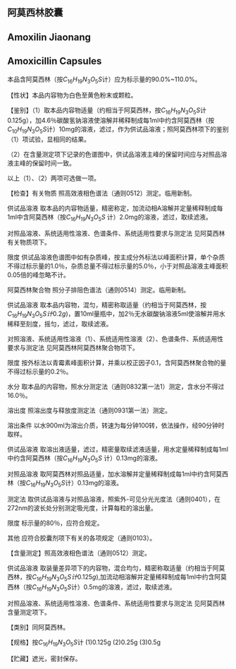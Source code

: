 ## 阿莫西林胶囊

## Amoxilin Jiaonang

## Amoxicillin Capsules

本品含阿莫西林（按$C_{16}H_{19}N_{3}O_{5}S$计）应为标示量的90.0%\~110.0%。

【性状】本品内容物为白色至黄色粉末或颗粒。

【鉴别】（1）取本品内容物适量（约相当于阿莫西林，按$C_{16}H_{19}N_{3}O_{5}S$计0.125g），加4.6％碳酸氢钠溶液使溶解并稀释制成每1ml中约含阿莫西林（按$C_{10}H_{19}N_{3}O_{5}S$计）10mg的溶液，滤过，作为供试品溶液；照阿莫西林项下的鉴别（1）项试验，显相同的结果。

（2）在含量测定项下记录的色谱图中，供试品溶液主峰的保留时间应与对照品溶液主峰的保留时间一致。

以上（1）、（2）两项可选做一项。

【检查】有关物质 照高效液相色谱法（通则0512）测定。临用新制。

供试品溶液 取本品的内容物适量，精密称定，加流动相A溶解并定量稀释制成每1ml中含阿莫西林（按$C_{16}H_{19}N_{3}O_{5}S$ 计）2.0mg的溶液，滤过，取续滤液。

对照品溶液、系统适用性溶液、色谱条件、系统适用性要求与测定法 见阿莫西林有关物质项下。

限度 供试品溶液色谱图中如有杂质峰，按主成分外标法以峰面积计算，单个杂质不得过标示量的1.0％，杂质总量不得过标示量的5.0％，小于对照品溶液主峰面积0.05倍的峰忽略不计。

阿莫西林聚合物 照分子排阻色谱法（通则0514）测定。临用新制。

供试品溶液 取本品内容物，混匀，精密称取适量（约相当于阿莫西林，按$C_{16}H_{19}N_{3}O_{5}S计0.2g)$，置10ml量瓶中，加2％无水碳酸钠溶液5ml使溶解并用水稀释至刻度，摇匀，滤过，取续滤液。

对照溶液、系统适用性溶液（1）、系统适用性溶液（2）、色谱条件、系统适用性要求与测定法 见阿莫西林阿莫西林聚合物项下。

限度 按外标法以青霉素峰面积计算，并乘以校正因子0.1，含阿莫西林聚合物的量不得过标示量的0.2％。

水分 取本品的内容物，照水分测定法（通则0832第一法1）测定，含水分不得过16.0％。

溶出度 照溶出度与释放度测定法（通则0931第一法）测定。

溶出条件 以水900ml为溶出介质，转速为每分钟100转，依法操作，经90分钟时取样。

供试品溶液 取溶出液适量，滤过，精密量取续滤液适量，用水定量稀释制成每1ml中约含阿莫西林（按$C_{16}H_{19}N_{3}O_{5}S$ 计）0.13mg的溶液。

对照品溶液 取阿莫西林对照品适量，加水溶解并定量稀释制成每1ml中约含阿莫西林（按$C_{16}H_{19}N_{3}O_{5}S$计）0.13mg的溶液。

测定法 取供试品溶液与对照品溶液，照紫外-可见分光光度法（通则0401），在272nm的波长处分别测定吸光度，计算每粒的溶出量。

限度 标示量的80％，应符合规定。

其他 应符合胶囊剂项下有关的各项规定（通则0103）。

【含量测定】照高效液相色谱法（通则0512）测定。

供试品溶液 取装量差异项下的内容物，混合均匀，精密称取适量（约相当于阿莫西林，按$C_{16}H_{19}N_{3}O_{5}S计0.125g),$加流动相溶解并定量稀释制成每1ml中约含阿莫西林（按$C_{16}H_{19}N_{3}O_{5}S$计）0.5mg的溶液，滤过，取续滤液。

对照品溶液、系统适用性溶液、色谱条件、系统适用性要求与测定法 见阿莫西林含量测定项下。

【类别】同阿莫西林。

【规格】按$C_{16}H_{19}N_{3}O_{5}S$计 (1)0.125g (2)0.25g (3)0.5g

【贮藏】遮光，密封保存。